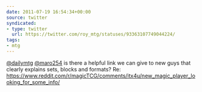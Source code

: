 ```yaml
---
date: 2011-07-19 16:54:34+00:00
source: twitter
syndicated:
- type: twitter
  url: https://twitter.com/roy_mtg/statuses/93363107749044224/
tags:
- mtg
---
```


[@dailymtg](https://twitter.com/dailymtg/) [@maro254](https://twitter.com/maro254/) is there a helpful link we can give to new guys that clearly explains sets, blocks and formats? Re: https://www.reddit.com/r/magicTCG/comments/itx4u/new_magic_player_looking_for_some_info/